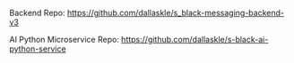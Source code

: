 Backend Repo: https://github.com/dallaskle/s_black-messaging-backend-v3

AI Python Microservice Repo: https://github.com/dallaskle/s-black-ai-python-service
